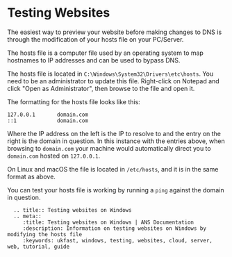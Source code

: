 # Testing Websites

The easiest way to preview your website before making changes to DNS is through the modification of your hosts file on your PC/Server.

The hosts file is a computer file used by an operating system to map hostnames to IP addresses and can be used to bypass DNS.

The hosts file is located in `C:\Windows\System32\Drivers\etc\hosts`. You need to be an administrator to update this file. Right-click on Notepad and click "Open as Administrator", then browse to the file and open it.

The formatting for the hosts file looks like this:

```console
127.0.0.1       domain.com
::1             domain.com
```

Where the IP address on the left is the IP to resolve to and the entry on the right is the domain in question. In this instance with the entries above, when browsing to `domain.com` your machine would automatically direct you to `domain.com` hosted on `127.0.0.1`.

On Linux and macOS the file is located in `/etc/hosts`, and it is in the same format as above.

You can test your hosts file is working by running a `ping` against the domain in question.

```eval_rst
  .. title:: Testing websites on Windows
  .. meta::
     :title: Testing websites on Windows | ANS Documentation
     :description: Information on testing websites on Windows by modifying the hosts file
     :keywords: ukfast, windows, testing, websites, cloud, server, web, tutorial, guide
```
